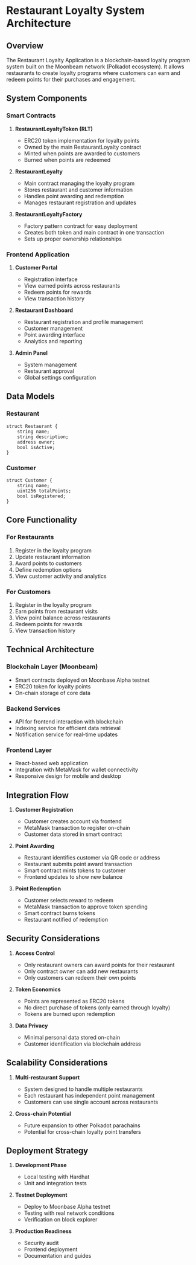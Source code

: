 # Restaurant Loyalty System Architecture

## Overview
The Restaurant Loyalty Application is a blockchain-based loyalty program system built on the Moonbeam network (Polkadot ecosystem). It allows restaurants to create loyalty programs where customers can earn and redeem points for their purchases and engagement.

## System Components

### Smart Contracts
1. **RestaurantLoyaltyToken (RLT)**
   - ERC20 token implementation for loyalty points
   - Owned by the main RestaurantLoyalty contract
   - Minted when points are awarded to customers
   - Burned when points are redeemed

2. **RestaurantLoyalty**
   - Main contract managing the loyalty program
   - Stores restaurant and customer information
   - Handles point awarding and redemption
   - Manages restaurant registration and updates

3. **RestaurantLoyaltyFactory**
   - Factory pattern contract for easy deployment
   - Creates both token and main contract in one transaction
   - Sets up proper ownership relationships

### Frontend Application
1. **Customer Portal**
   - Registration interface
   - View earned points across restaurants
   - Redeem points for rewards
   - View transaction history

2. **Restaurant Dashboard**
   - Restaurant registration and profile management
   - Customer management
   - Point awarding interface
   - Analytics and reporting

3. **Admin Panel**
   - System management
   - Restaurant approval
   - Global settings configuration

## Data Models

### Restaurant
```
struct Restaurant {
    string name;
    string description;
    address owner;
    bool isActive;
}
```

### Customer
```
struct Customer {
    string name;
    uint256 totalPoints;
    bool isRegistered;
}
```

## Core Functionality

### For Restaurants
1. Register in the loyalty program
2. Update restaurant information
3. Award points to customers
4. Define redemption options
5. View customer activity and analytics

### For Customers
1. Register in the loyalty program
2. Earn points from restaurant visits
3. View point balance across restaurants
4. Redeem points for rewards
5. View transaction history

## Technical Architecture

### Blockchain Layer (Moonbeam)
- Smart contracts deployed on Moonbase Alpha testnet
- ERC20 token for loyalty points
- On-chain storage of core data

### Backend Services
- API for frontend interaction with blockchain
- Indexing service for efficient data retrieval
- Notification service for real-time updates

### Frontend Layer
- React-based web application
- Integration with MetaMask for wallet connectivity
- Responsive design for mobile and desktop

## Integration Flow

1. **Customer Registration**
   - Customer creates account via frontend
   - MetaMask transaction to register on-chain
   - Customer data stored in smart contract

2. **Point Awarding**
   - Restaurant identifies customer via QR code or address
   - Restaurant submits point award transaction
   - Smart contract mints tokens to customer
   - Frontend updates to show new balance

3. **Point Redemption**
   - Customer selects reward to redeem
   - MetaMask transaction to approve token spending
   - Smart contract burns tokens
   - Restaurant notified of redemption

## Security Considerations

1. **Access Control**
   - Only restaurant owners can award points for their restaurant
   - Only contract owner can add new restaurants
   - Only customers can redeem their own points

2. **Token Economics**
   - Points are represented as ERC20 tokens
   - No direct purchase of tokens (only earned through loyalty)
   - Tokens are burned upon redemption

3. **Data Privacy**
   - Minimal personal data stored on-chain
   - Customer identification via blockchain address

## Scalability Considerations

1. **Multi-restaurant Support**
   - System designed to handle multiple restaurants
   - Each restaurant has independent point management
   - Customers can use single account across restaurants

2. **Cross-chain Potential**
   - Future expansion to other Polkadot parachains
   - Potential for cross-chain loyalty point transfers

## Deployment Strategy

1. **Development Phase**
   - Local testing with Hardhat
   - Unit and integration tests

2. **Testnet Deployment**
   - Deploy to Moonbase Alpha testnet
   - Testing with real network conditions
   - Verification on block explorer

3. **Production Readiness**
   - Security audit
   - Frontend deployment
   - Documentation and guides
